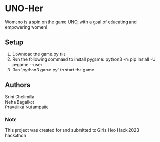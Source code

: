 # UNO-Her
Womeno is a spin on the game UNO, with a goal of educating and empowering women! 

## Setup
1. Download the game.py file
2. Run the following command to install pygame: python3 -m pip install -U pygame --user
3. Run 'python3 game.py' to start the game

## Authors
Srini Chelimilla  
Neha Bagalkot  
Pravallika Kullampalle  

### Note
This project was created for and submitted to Girls Hoo Hack 2023 hackathon
